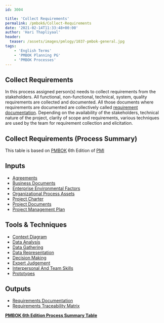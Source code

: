```yaml
---
id: 3004    

title: 'Collect Requirements'
permalink: /pmbok6/Collect-Requirements
date: '2021-02-14T11:33:48+00:00'
author: 'Hari Thapliyaal'
header:
  teaser: /assets/images/pmlogy/1037-pmbok-general.jpg
tags:
    - 'English Terms'
    - 'PMBOK Planning PG'
    - 'PMBOK Processes'
---
```


## Collect Requirements

In this process assigned person(s) needs to collect requirements from the stakeholders. All functional, non-functional, technical, system, quality requirements are collected and documented. All those documents where requirements are documented are collectively called [requirement documentation](/pmbok6/requirement_documentation). Depending on the availability of the stakeholders, technical nature of the project, clarity of scope and requirements, various techniques are used by the team for requirement collection and elicitation.

## Collect Requirements (Process Summary)

This table is based on [PMBOK](https://www.pmi.org/pmbok-guide-standards) 6th Edition of [PMI](https://www.pmi.org/)

## Inputs

- [Agreements](/pmbok6/agreements)
- [Business Documents](/pmbok6/business-documents)
- [Enterprise Environmental Factors](/pmbok6/enterprise-environmental-factors)
- [Organizational Process Assets](/pmbok6/organizational-process-assets)
- [Project Charter](/pmbok6/project-charter)
- [Project Documents](/pmbok6/project-documents)
- [Project Management Plan](/pmbok6/project-management-plan)

## Tools & Techniques

- [Context Diagram](/pmbok6/context-diagram)
- [Data Analysis](/pmbok6/data-analysis)
- [Data Gathering](/pmbok6/data-gathering)
- [Data Representation](/pmbok6/data-representation)
- [Decision Making](/pmbok6/decision-making)
- [Expert Judgement](/pmbok6/expert-judgement)
- [Interpersonal And Team Skills](/pmbok6/interpersonal-and-team-skills)
- [Prototypes](/pmbok6/prototypes)

## Outputs

- [Requirements Documentation](/pmbok6/requirements-documentation)
- [Requirements Traceability Matrix](/pmbok6/requirements-traceability-matrix)

**[PMBOK 6th Edition Process Summary Table](/pmbok6/process-groups-and-processes-in-pmbok6/)**